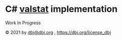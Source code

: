 
 # C# [valstat](https://github.com/DBJDBJ/valstat) implementation

 Work In Progress

 &copy; 2021 by dbj@dbj.org , https://dbj.org/license_dbj